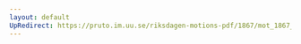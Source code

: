 ```yaml
---
layout: default
UpRedirect: https://pruto.im.uu.se/riksdagen-motions-pdf/1867/mot_1867__ak__202.pdf
---
```

